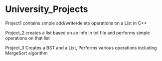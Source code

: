 # University_Projects

Project1 contains simple add/write/delete operations on a List in C++

Project_2 creates a list based on an info in txt file and performs simple operations on that list

Project_3 Creates a BST and a List, Performs various operations including MergeSort algorithm
